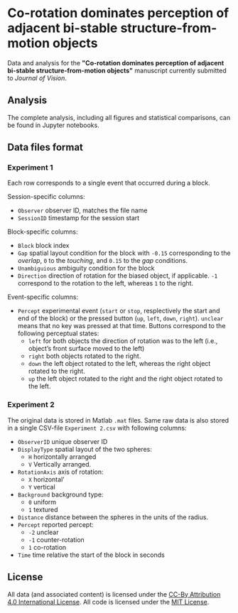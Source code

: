 # Co-rotation dominates perception of adjacent bi-stable structure-from-motion objects

Data and analysis for the __"Co-rotation dominates perception of adjacent bi-stable structure-from-motion objects"__ manuscript currently submitted to _Journal of Vision_.

## Analysis
The complete analysis, including all figures and statistical comparisons, can be found in Jupyter notebooks.

## Data files format

### Experiment 1
Each row corresponds to a single event that occurred during a block.

Session-specific columns:
* `Observer` observer ID, matches the file name
* `SessionID` timestamp for the session start

Block-specific columns:
* `Block` block index
* `Gap` spatial layout condition for the block with `-0.15` corresponding to the _overlap_, `0` to the _touching_, and `0.15` to the _gap_ conditions.
* `Unambiguious` ambiguity condition for the block
* `Direction` direction of rotation for the biased object, if applicable. `-1` correspond to the rotation to the left, whereas `1` to the right.

Event-specific columns:
* `Percept` experimental event (`start` or `stop`, resplectively the start and end of the block) or the pressed button (`up`, `left`, `down`, `right`). `unclear` means that no key was pressed at that time. Buttons correspond to the following perceptual states:
    * `left` for both objects the direction of rotation was to the left (i.e., object’s front surface moved to the left)
    * `right` both objects rotated to the right. 
    * `down` the left object rotated to the left, whereas the right object rotated to the right.
    * `up` the left object rotated to the right and the right object rotated to the left.

### Experiment 2    

The original data is stored in Matlab `.mat` files. Same raw data is also stored in a single CSV-file `Experiment 2.csv` with following columns:
* `ObserverID` unique observer ID
* `DisplayType` spatial layout of the two spheres: 
    * `H` horizontally arranged
    * `V` Vertically arranged.
* `RotationAxis` axis of rotation: 
    * `X` horizontal'
    * `Y` vertical
* `Background` background type:
    * `0` uniform
    * `1` textured
* `Distance` distance between the spheres in the units of the radius.
* `Percept` reported percept:
    * `-2` unclear
    * `-1` counter-rotation
    *  `1` co-rotation
* `Time` time relative the start of the block in seconds

## License
All data (and associated content) is licensed under the [CC-By Attribution 4.0 International License](https://creativecommons.org/licenses/by/4.0/). All code is licensed
under the [MIT License](http://www.opensource.org/licenses/mit-license.php).
